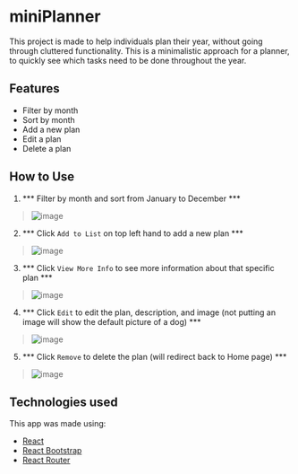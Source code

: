 # miniPlanner

This project is made to help individuals plan their year, without going through cluttered functionality. This is a minimalistic approach for a planner, to quickly see which tasks need to be done throughout the year.

## Features

- Filter by month
- Sort by month
- Add a new plan
- Edit a plan
- Delete a plan

## How to Use

1. *** Filter by month and sort from January to December ***
> ![image](./images/step1.gif)

2. *** Click `Add to List` on top left hand to add a new plan ***
> ![image](./images/step2.gif)

3. *** Click `View More Info` to see more information about that specific plan ***
> ![image](./images/step3.gif)

4. *** Click `Edit` to edit the plan, description, and image (not putting an image will show the default picture of a dog) ***
> ![image](./images/step4.gif)

5. *** Click `Remove` to delete the plan (will redirect back to Home page) ***
> ![image](./images/step5.gif)

## Technologies used

This app was made using:
- [React](https://reactjs.org/) 
- [React Bootstrap](https://react-bootstrap.github.io/)
- [React Router](https://reactrouter.com/)